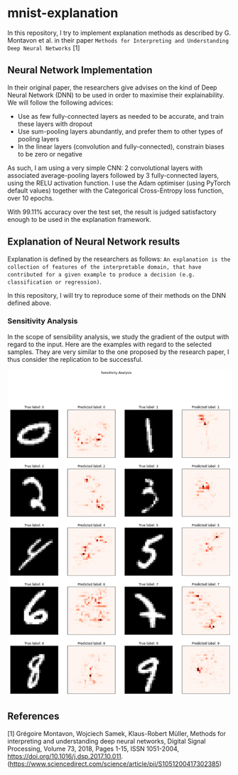 # mnist-explanation

In this repository, I try to implement explanation methods as described by G. Montavon et al. in their paper `Methods for Interpreting and Understanding Deep Neural Networks` [1]

## Neural Network Implementation

In their original paper, the researchers give advises on the kind of Deep Neural Network (DNN) to be used in order to maximise their explainability. We will follow the following advices:
 - Use as few fully-connected layers as needed to be accurate, and train these layers with dropout
 - Use sum-pooling layers abundantly, and prefer them to other types of pooling layers
 - In the linear layers (convolution and fully-connected), constrain biases to be zero or negative

As such, I am using a very simple CNN: 2 convolutional layers with associated average-pooling layers followed by 3 fully-connected layers, using the RELU activation function. I use the Adam optimiser (using PyTorch default values) together with the Categorical Cross-Entropy loss function, over 10 epochs.

With 99.11% accuracy over the test set, the result is judged satisfactory enough to be used in the explanation framework.

## Explanation of Neural Network results

Explanation is defined by the researchers as follows: `An explanation is the collection of features of the interpretable domain, that have contributed for a given example to produce a decision (e.g. classification or regression)`.

In this repository, I will try to reproduce some of their methods on the DNN defined above.

### Sensitivity Analysis

In the scope of sensibility analysis, we study the gradient of the output with regard to the input. Here are the examples with regard to the selected samples. They are very similar to the one proposed by the research paper, I thus consider the replication to be successful.

![Results of sensitivity analysis on my test DNN](/pic/sensitivity_analysis.png)

## References

[1] Grégoire Montavon, Wojciech Samek, Klaus-Robert Müller, Methods for interpreting and understanding deep neural networks, Digital Signal Processing, Volume 73, 2018, Pages 1-15, ISSN 1051-2004, https://doi.org/10.1016/j.dsp.2017.10.011. (https://www.sciencedirect.com/science/article/pii/S1051200417302385)
